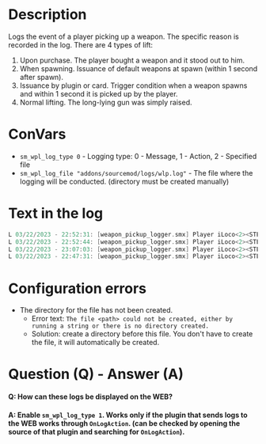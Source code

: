 # Description

Logs the event of a player picking up a weapon. The specific reason is recorded in the log. There are 4 types of lift:
1. Upon purchase. The player bought a weapon and it stood out to him.
2. When spawning. Issuance of default weapons at spawn (within 1 second after spawn).
3. Issuance by plugin or card. Trigger condition when a weapon spawns and within 1 second it is picked up by the player.
4. Normal lifting. The long-lying gun was simply raised.

# ConVars

- `sm_wpl_log_type 0` - Logging type: 0 - Message, 1 - Action, 2 - Specified file
- `sm_wpl_log_file "addons/sourcemod/logs/wlp.log"` - The file where the logging will be conducted. (directory must be created manually)

# Text in the log
```c
L 03/22/2023 - 22:52:31: [weapon_pickup_logger.smx] Player iLoco<2><STEAM_1:0:104481081><> picked up the weapon weapon_xm1014. Reason for uplift: purchase.
L 03/22/2023 - 22:52:44: [weapon_pickup_logger.smx] Player iLoco<2><STEAM_1:0:104481081><> picked up the weapon weapon_negev. Reason for uplift: issued by map or plugin.
L 03/22/2023 - 23:07:03: [weapon_pickup_logger.smx] Player iLoco<2><STEAM_1:0:104481081><> picked up the weapon weapon_negev. Reason for uplift: just picked.
L 03/22/2023 - 22:47:31: [weapon_pickup_logger.smx] Player iLoco<2><STEAM_1:0:104481081><> picked up the weapon weapon_knife. Reason for uplift: when player spawns.
```

# Configuration errors

- The directory for the file has not been created.
	- Error text: `The file <path> could not be created, either by running a string or there is no directory created.`
	- Solution: create a directory before this file. You don't have to create the file, it will automatically be created.

# Question (Q) - Answer (A)

#### Q: How can these logs be displayed on the WEB?
#### A: Enable `sm_wpl_log_type 1`. Works only if the plugin that sends logs to the WEB works through `OnLogAction`. (can be checked by opening the source of that plugin and searching for `OnLogAction`).
